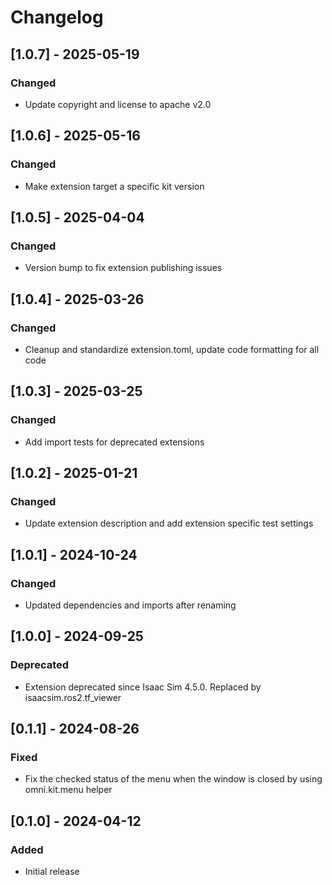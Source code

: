 # Changelog
## [1.0.7] - 2025-05-19
### Changed
- Update copyright and license to apache v2.0

## [1.0.6] - 2025-05-16
### Changed
- Make extension target a specific kit version

## [1.0.5] - 2025-04-04
### Changed
- Version bump to fix extension publishing issues

## [1.0.4] - 2025-03-26
### Changed
- Cleanup and standardize extension.toml, update code formatting for all code

## [1.0.3] - 2025-03-25
### Changed
- Add import tests for deprecated extensions

## [1.0.2] - 2025-01-21
### Changed
- Update extension description and add extension specific test settings

## [1.0.1] - 2024-10-24
### Changed
- Updated dependencies and imports after renaming

## [1.0.0] - 2024-09-25
### Deprecated
- Extension deprecated since Isaac Sim 4.5.0. Replaced by isaacsim.ros2.tf_viewer

## [0.1.1] - 2024-08-26
### Fixed
- Fix the checked status of the menu when the window is closed by using omni.kit.menu helper

## [0.1.0] - 2024-04-12
### Added
- Initial release
